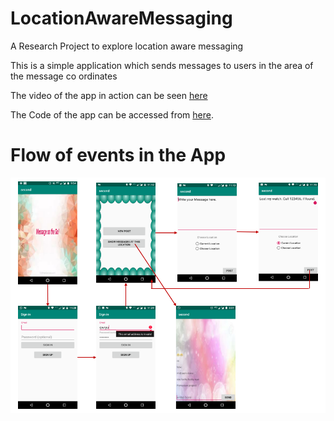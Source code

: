 # LocationAwareMessaging
A Research Project to explore location aware messaging

This is a simple application which sends messages to users in the area of the message co ordinates

The video of the app in action can be seen [here](https://drive.google.com/a/bits-pilani.ac.in/file/d/1l9wHGfh3GkJtXPlrfTF7r5uydOh0hFpC/view?usp=drivesdk)

The Code of the app can be accessed from [here](https://github.com/twinkle7/second).

# Flow of events in the App

![alt text](https://github.com/archve/LocationAwareMessaging/blob/master/systemflow.PNG)
